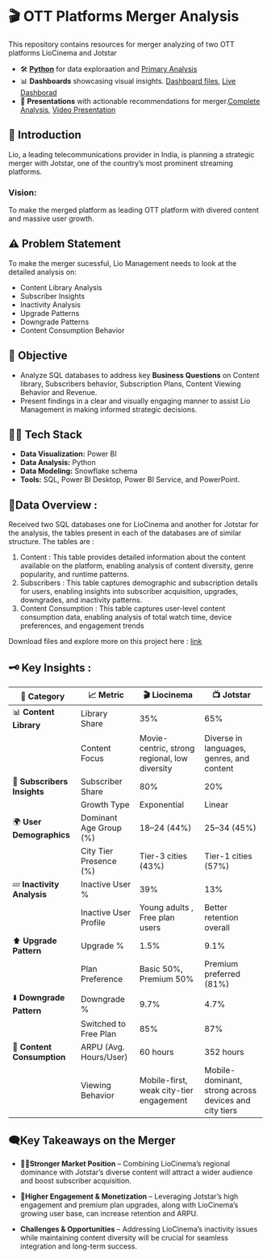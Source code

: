 # 🎬 OTT Platforms Merger Analysis 

This repository contains resources for merger analyzing of two OTT platforms LioCinema and Jotstar

- 🛠️ [**Python**](https://github.com/PunamGodugula/OTT-Market-Meger-Analysis/tree/main/Python%20files) for data exploraation and [Primary Analysis](https://github.com/PunamGodugula/OTT-Merger/tree/main/Python%20files)
- 📊 **Dashboards** showcasing visual insights. [Dashboard files](https://github.com/PunamGodugula/OTT-Market-Meger-Analysis/tree/main/PowerBI%20Dasboard), [Live Dashborad](https://app.powerbi.com/view?r=eyJrIjoiOTQ2MjNiOTAtMTYzYy00YTNmLWEyYzAtM2M2NTNmOGMxOTM5IiwidCI6ImM2ZTU0OWIzLTVmNDUtNDAzMi1hYWU5LWQ0MjQ0ZGM1YjJjNCJ9&pageName=66003f1609d930b3aabc)
- 📑 **Presentations** with actionable recommendations for merger.[Complete Analysis](https://github.com/PunamGodugula/OTT-Market-Meger-Analysis/blob/main/liojotstar_primary_secondary_analysis.pdf), [Video Presentation](https://youtu.be/ejMtdmA9LFY)

## 📝 Introduction  
Lio, a leading telecommunications provider in India, is planning a strategic merger with Jotstar, one of the country’s most prominent streaming platforms.

### Vision:  
To make the merged platform as leading OTT platform with divered content and massive user growth.

## ⚠️ Problem Statement  
 To make the merger sucessful, Lio Management needs to look at the detailed analysis on:

- Content Library Analysis 
- Subscriber Insights
- Inactivity Analysis
- Upgrade Patterns
- Downgrade Patterns
- Content Consumption Behavior

## 🎯 Objective  
- Analyze SQL databases to address key **Business Questions** on Content library, Subscribers behavior, Subscription Plans, Content Viewing Behavior and Revenue.  
- Present findings in a clear and visually engaging manner to assist Lio Management in making informed strategic decisions.  

## 👩‍💻 Tech Stack  
- **Data Visualization:** Power BI  
- **Data Analysis:** Python  
- **Data Modeling:** Snowflake schema  
- **Tools:**  SQL, Power BI Desktop, Power BI Service, and PowerPoint.

## 🫙Data Overview :
Received two SQL databases one for LioCinema and another for Jotstar for the analysis, the tables present in each of the databases are of similar structure.
The tables are :
1. Content : This table provides detailed information about the content available on the platform, enabling analysis of content diversity, genre popularity, and runtime patterns.
2. Subscribers : This table captures demographic and subscription details for users, enabling insights into subscriber acquisition, upgrades, downgrades, and inactivity patterns.
3. Content Consumption :  This table captures user-level content consumption data, enabling analysis of total watch time, device preferences, and engagement trends

Download files and explore more on this project here : [link](https://codebasics.io/challenge/codebasics-resume-project-challenge#uploadSuccess17)

## 🗝️ Key Insights : 

| 📂 **Category**                | 📈 **Metric**                    | 🎬 **Liocinema**                                          | 📺 **Jotstar**                                           |
|-------------------------------|----------------------------------|-----------------------------------------------------------|----------------------------------------------------------|
| 📊 **Content Library**         | Library Share                    | 35%                                                       | 65%                                                      |
|                                | Content Focus                    | Movie-centric, strong regional, low diversity             | Diverse in languages, genres, and content                |
| 👥 **Subscribers Insights**    | Subscriber Share                 | 80%                                                       | 20%                                                      |
|                                | Growth Type                      | Exponential                                               | Linear                                                   |
| 🌍 **User Demographics**       | Dominant Age Group (%)           | 18–24 (44%)                                               | 25–34 (45%)                                              |
|                                | City Tier Presence (%)           | Tier-3 cities (43%)                                       | Tier-1 cities (57%)                                      |
| 💤 **Inactivity Analysis**     | Inactive User %                  | 39%                                                       | 13%                                                      |
|                                | Inactive User Profile            | Young adults , Free plan users                       | Better retention overall                                 |
| ⬆️ **Upgrade Pattern**         | Upgrade %                        | 1.5%                                                      | 9.1%                                                     |
|                                | Plan Preference                  | Basic 50%, Premium 50%                                    | Premium preferred (81%)                                  |
| ⬇️ **Downgrade Pattern**       | Downgrade %                      | 9.7%                                                      | 4.7%                                                     |
|                                | Switched to Free Plan            | 85%                                                       | 87%                                                      |
| 🎥 **Content Consumption**     | ARPU (Avg. Hours/User)           | 60 hours                                                      | 352 hours                                                  |
|                                | Viewing Behavior                 | Mobile-first, weak city-tier engagement                   | Mobile-dominant, strong across devices and city tiers    |

## 🗨️Key Takeaways on the Merger
- **💪🏻Stronger Market Position** – Combining LioCinema’s regional dominance with Jotstar’s diverse content will attract a wider audience and boost subscriber acquisition.
  
- **🚀Higher Engagement & Monetization** – Leveraging Jotstar’s high engagement and premium plan upgrades, along with LioCinema’s growing user base, can increase retention and ARPU.
  
- **Challenges & Opportunities** – Addressing LioCinema’s inactivity issues while maintaining content diversity will be crucial for seamless integration and long-term success.


  
